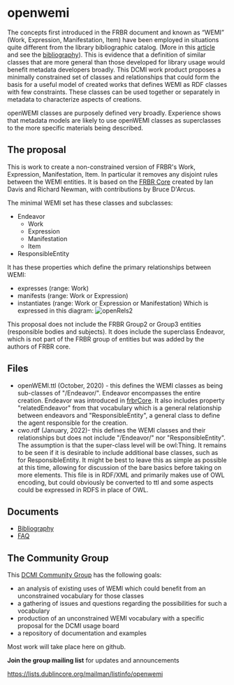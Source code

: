# openwemi

The concepts first introduced in the FRBR document and known as “WEMI” (Work, Expression, Manifestation, Item) have been employed in situations quite different from the library bibliographic catalog. (More in this [article](https://journal.code4lib.org/articles/16491) and see the [bibliography](bibliography.md)). This is evidence that a definition of similar classes that are more general than those developed for library usage would benefit metadata developers broadly. This DCMI work product proposes a minimally constrained set of classes and relationships that could form the basis for a useful model of created works that defines WEMI as RDF classes with few constraints. These classes can be used together or separately in metadata to characterize aspects of creations. 

openWEMI classes are purposely defined very broadly. Experience shows that metadata models are likely to use openWEMI classes as superclasses to the more specific materials being described. 

## The proposal

This is work to create a non-constrained version of FRBR's Work, Expression, Manifestation, Item. In particular it removes any disjoint rules between the WEMI entities. It is based on the [FRBR Core](http://purl.org/vocab/frbr/core) created by Ian Davis and Richard Newman, with contributions by Bruce D'Arcus. 

The minimal WEMI set has these classes and subclasses:
* Endeavor
  * Work
  * Expression
  * Manifestation
  * Item
* ResponsibleEntity

It has these properties which define the primary relationships between WEMI:
  * expresses (range: Work)
  * manifests (range: Work or Expression)
  * instantiates (range: Work or Expression or Manifestation)
Which is expressed in this diagram:
![openRels2](https://user-images.githubusercontent.com/1564129/231845216-bc842bb0-de35-4778-8066-32947af26781.jpg)


This proposal does not include the FRBR Group2 or Group3 entities (responsible bodies and subjects). It does include the superclass Endeavor, which is not part of the FRBR group of entities but was added by the authors of FRBR core. 

## Files

* openWEMI.ttl (October, 2020) - this defines the WEMI classes as being sub-classes of "/Endeavor/". Endeavor encompasses the entire creation. Endeavor was introduced in [frbrCore](https://vocab.org/frbr/core). It also includes property "relatedEndeavor" from that vocabulary which is a general relationship between endeavors and "ResponsibleEntity", a general class to define the agent responsible for the creation. 
* cwo.rdf (January, 2022)- this defines the WEMI classes and their relationships but does not include "/Endeavor/" nor "ResponsibleEntity". The assumption is that the super-class level will be owl:Thing. It remains to be seen if it is desirable to include additional base classes, such as for ResponsibleEntity. It might be best to leave this as simple as possible at this time, allowing for discussion of the bare basics before taking on more elements. This file is in RDF/XML and primarily makes use of OWL encoding, but could obviously be converted to ttl and some aspects could be expressed in RDFS in place of OWL. 

## Documents
* [Bibliography](docs/bibliography.md)
* [FAQ](docs/faq.md)

## The Community Group

This [DCMI Community Group](https://www.dublincore.org/groups/openwemi/) has the following goals:

 *   an analysis of existing uses of WEMI which could benefit from an unconstrained vocabulary for those classes
 *   a gathering of issues and questions regarding the possibilities for such a vocabulary
 *   production of an unconstrained WEMI vocabulary with a specific proposal for the DCMI usage board
 *   a repository of documentation and examples
 
Most work will take place here on github.

**Join the group mailing list** for updates and announcements

https://lists.dublincore.org/mailman/listinfo/openwemi
